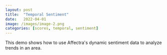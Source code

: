 ```yaml
---
layout: post
title:  "Temporal Sentiment"
date:   2022-04-01
image: /images/image-2.png
categories: [scores, temporal, sentiment]
---
```

This demo shows how to use Affectra's dynamic sentiment data to analyze trends in an area.
